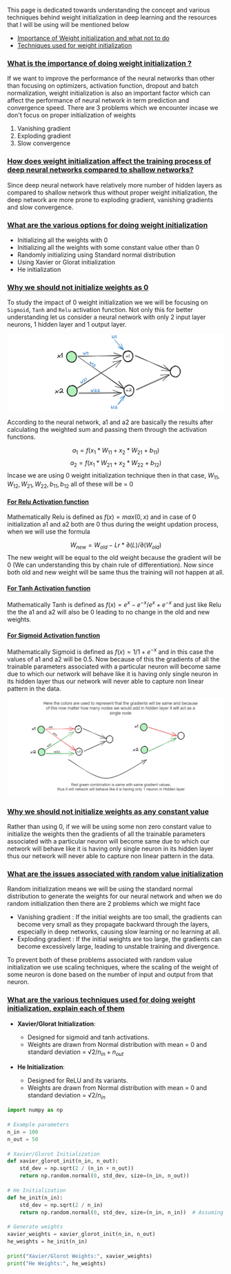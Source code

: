 This page is dedicated towards understanding the concept and various techniques behind weight initialization in deep learning and the resources that I will be using will be mentioned below

- [Importance of Weight initialization and what not to do](https://www.youtube.com/watch?v=2MSY0HwH5Ss)
- [Techniques used for weight initialization](https://www.youtube.com/watch?v=nwVOSgcrbQI)

### [What is the importance of doing weight initialization ?](#)

If we want to improve the performance of the neural networks than other than focusing on optimizers, activation function, dropout and batch normalization, weight initialization is also an important factor which can affect the performance of neural network in term prediction and convergence speed. There are 3 problems which we encounter incase we don't focus on proper initialization of weights

1. Vanishing gradient
2. Exploding gradient
3. Slow convergence

### [How does weight initialization affect the training process of deep neural networks compared to shallow networks?](#)

Since deep neural network have relatively more number of hidden layers as compared to shallow network thus without proper weight initialization, the deep network are more prone to exploding gradient, vanishing gradients and slow convergence.

### [What are the various options for doing weight initialization](#)

- Initializing all the weights with 0
- Initializing all the weights with some constant value other than 0
- Randomly initializing using Standard normal distribution
- Using Xavier or Glorat initialization
- He initialization

### [Why we should not initialize weights as 0](#)

To study the impact of 0 weight initialization we we will be focusing on `Sigmoid`, `Tanh` and `Relu` activation function. Not only this for better understanding let us consider a neural network with only 2 input layer neurons, 1 hidden layer and 1 output layer.

![Neural_Net_WI.png](https://github.com/yuvraaj2002/AI-Notes/blob/master/Deep%20Learning/Images/Neural_Net_WI.png)

According to the neural network, a1 and a2 are basically the results after calculating the weighted sum and passing them through the activation functions.

$$a_1 = f(x_1*W_{11} + x_2*W_{21} + b_{11})$$
$$a_2 = f(x_1*W_{21} + x_2*W_{22} + b_{12})$$
Incase we are using 0 weight initialization technique then in that case, $W_{11},W_{12},W_{21},W_{22},b_{11},b_{12}$  all of these will be = 0
#### [For Relu Activation function](#)

Mathematically Relu is defined as $f(x) = max(0,x)$ and in case of 0 initialization a1 and a2 both are 0 thus during the weight updation process, when we will use the formula

$$W_{new} = W_{old} - Lr * ∂(L)/∂(W_{old})$$
The new weight will be equal to the old weight because the gradient will be 0 (We can understanding this by chain rule of differentiation). Now since both old and new weight will be same thus the training  will not happen at all.
#### [For Tanh Activation function](#)

Mathematically Tanh is defined as $f(x) = e^x - e^{-x}/e^x+e^{-x}$ and just like Relu the the a1 and a2 will also be 0 leading to no change in the old and new weights.

#### [For Sigmoid Activation function](#)

Mathematically Sigmoid is defined as $f(x) = 1/1 + e^{-x}$ and in this case the values of a1 and a2 will be 0.5. Now because of this the gradients of all the trainable parameters associated with a particular neuron will become same due to which our network will behave like it is having only single neuron in its hidden layer thus our network will never able to capture non linear pattern in the data.

![0 Init Sigmoid issue.png](https://github.com/yuvraaj2002/AI-Notes/blob/master/Deep%20Learning/Images/0%20Init%20Sigmoid%20issue.png)


### [Why we should not initialize weights as any constant value](#)

Rather than using 0, if we will be using some non zero constant value to initialize the weights then the gradients of all the trainable parameters associated with a particular neuron will become same due to which our network will behave like it is having only single neuron in its hidden layer thus our network will never able to capture non linear pattern in the data.

### [What are the issues associated with random value initialization](#)

Random initialization means we will be using the standard normal distribution to generate the weights for our neural network and when we do random initialization then there are 2 problems which we might face 

- Vanishing gradient : If the initial weights are too small, the gradients can become very small as they propagate backward through the layers, especially in deep networks, causing slow learning or no learning at all.
- Exploding gradient : If the initial weights are too large, the gradients can become excessively large, leading to unstable training and divergence.

To prevent both of these problems associated with random value initialization we use scaling techniques, where the scaling of the weight of some neuron is done based on the number of input and output from that neuron.
### [What are the various techniques used for doing weight initialization, explain each of them](#)

- **Xavier/Glorat Initialization**:
    
    - Designed for sigmoid and tanh activations.
    - Weights are drawn from Normal distribution with mean = 0 and standard deviation = $√2/n_{in}+n_{out}$
    
- **He Initialization**:
    
    - Designed for ReLU and its variants.
    - Weights are drawn from Normal distribution with mean = 0 and standard deviation = $√2/n_{in}$

```python
import numpy as np

# Example parameters
n_in = 100
n_out = 50

# Xavier/Glorot Initialization
def xavier_glorot_init(n_in, n_out):
    std_dev = np.sqrt(2 / (n_in + n_out))
    return np.random.normal(0, std_dev, size=(n_in, n_out))

# He Initialization
def he_init(n_in):
    std_dev = np.sqrt(2 / n_in)
    return np.random.normal(0, std_dev, size=(n_in, n_in))  # Assuming square weight matrix for simplicity

# Generate weights
xavier_weights = xavier_glorot_init(n_in, n_out)
he_weights = he_init(n_in)

print("Xavier/Glorot Weights:", xavier_weights)
print("He Weights:", he_weights)
```
